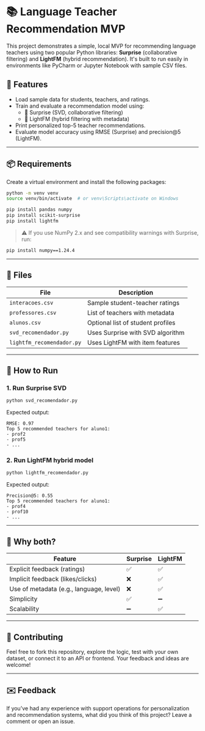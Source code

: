 # 📚 Language Teacher Recommendation MVP

This project demonstrates a simple, local MVP for recommending language teachers using two popular Python libraries: **Surprise** (collaborative filtering) and **LightFM** (hybrid recommendation). It's built to run easily in environments like PyCharm or Jupyter Notebook with sample CSV files.

## 🚀 Features

- Load sample data for students, teachers, and ratings.
- Train and evaluate a recommendation model using:
  - 🎯 Surprise (SVD, collaborative filtering)
  - 🧠 LightFM (hybrid filtering with metadata)
- Print personalized top-5 teacher recommendations.
- Evaluate model accuracy using RMSE (Surprise) and precision@5 (LightFM).

---

## 📦 Requirements

Create a virtual environment and install the following packages:

```bash
python -m venv venv
source venv/bin/activate  # or venv\Scripts\activate on Windows

pip install pandas numpy
pip install scikit-surprise
pip install lightfm
```

> ⚠️ If you use NumPy 2.x and see compatibility warnings with Surprise, run:
```bash
pip install numpy==1.24.4
```

---

## 📂 Files

| File | Description |
|------|-------------|
| `interacoes.csv` | Sample student-teacher ratings |
| `professores.csv` | List of teachers with metadata |
| `alunos.csv` | Optional list of student profiles |
| `svd_recomendador.py` | Uses Surprise with SVD algorithm |
| `lightfm_recomendador.py` | Uses LightFM with item features |

---

## 🧪 How to Run

### 1. Run Surprise SVD
```bash
python svd_recomendador.py
```
Expected output:
```
RMSE: 0.97
Top 5 recommended teachers for aluno1:
- prof2
- prof5
- ...
```

### 2. Run LightFM hybrid model
```bash
python lightfm_recomendador.py
```
Expected output:
```
Precision@5: 0.55
Top 5 recommended teachers for aluno1:
- prof4
- prof10
- ...
```

---

## 🧠 Why both?

| Feature | Surprise | LightFM |
|---------|----------|---------|
| Explicit feedback (ratings) | ✅ | ✅ |
| Implicit feedback (likes/clicks) | ❌ | ✅ |
| Use of metadata (e.g., language, level) | ❌ | ✅ |
| Simplicity | ✅ | ➖ |
| Scalability | ➖ | ✅ |

---

## 🤝 Contributing

Feel free to fork this repository, explore the logic, test with your own dataset, or connect it to an API or frontend. Your feedback and ideas are welcome!

---

## ✉️ Feedback

If you’ve had any experience with support operations for personalization and recommendation systems, what did you think of this project? Leave a comment or open an issue.

